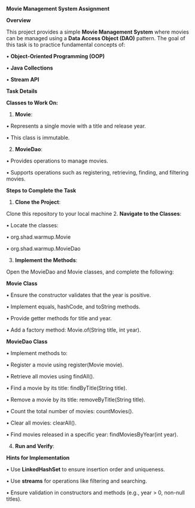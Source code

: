 **Movie Management System Assignment**

**Overview**

This project provides a simple **Movie Management System** where movies can be managed using a **Data Access Object (DAO)** pattern. The goal of this task is to practice fundamental concepts of:

• **Object-Oriented Programming (OOP)**

• **Java Collections**

• **Stream API**

**Task Details**

**Classes to Work On:**

1. **Movie**:

• Represents a single movie with a title and release year.

• This class is immutable.

2. **MovieDao**:

• Provides operations to manage movies.

• Supports operations such as registering, retrieving, finding, and filtering movies.

**Steps to Complete the Task**

1. **Clone the Project**:

Clone this repository to your local machine
2. **Navigate to the Classes**:

• Locate the classes:

• org.shad.warmup.Movie

• org.shad.warmup.MovieDao

3. **Implement the Methods**:

Open the MovieDao and Movie classes, and complete the following:

**Movie Class**

• Ensure the constructor validates that the year is positive.

• Implement equals, hashCode, and toString methods.

• Provide getter methods for title and year.

• Add a factory method: Movie.of(String title, int year).

**MovieDao Class**

• Implement methods to:

• Register a movie using register(Movie movie).

• Retrieve all movies using findAll().

• Find a movie by its title: findByTitle(String title).

• Remove a movie by its title: removeByTitle(String title).

• Count the total number of movies: countMovies().

• Clear all movies: clearAll().

• Find movies released in a specific year: findMoviesByYear(int year).

4. **Run and Verify**:


**Hints for Implementation**

• Use **LinkedHashSet** to ensure insertion order and uniqueness.

• Use **streams** for operations like filtering and searching.

• Ensure validation in constructors and methods (e.g., year > 0, non-null titles).


